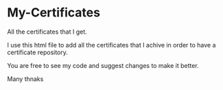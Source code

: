 # My-Certificates
All the certificates that I get.

I use this html file to add all the certificates that I achive in order to have a certificate repository.

You are free to see my code and suggest changes to make it better.

Many thnaks
